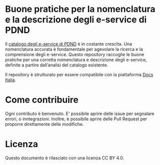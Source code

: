 # Buone pratiche per la nomenclatura e la descrizione degli e-service di PDND

Il [catalogo degli e-service di PDND](https://www.interop.pagopa.it/catalogo) è in costante crescita. Una nomenclatura accurata è fondamentale per agevolare la ricerca e la comprensione degli e-service. Questo repository raccoglie le buone pratiche per una corretta nomenclatura e descrizione degli e-service, definite a partire dall’analisi del catalogo esistente.


Il repository è strutturato per essere compatibile con la piattaforma [Docs
Italia](https://italia.github.io/pdnd-guida-nomenclatura-eservice/).


# Come contribuire

Ogni contributo è benvenuto. E' possibile aprire delle issue per segnalare errori, o inntegrazioni. Inoltre, è possibile aprire delle Pull Request per proporre direttamente delle modifiche.

# Licenza 

Questo documento è rilasciato con una licenza CC BY 4.0.
